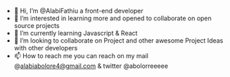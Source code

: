 - 👋 Hi, I’m @AlabiFathiu a front-end developer 
- 👀 I’m interested in learning more and opened to collaborate on open source projects
- 🌱 I’m currently learning Javascript & React
- 💞️ I’m looking to collaborate on Project and other awesome Project Ideas with other developers
- 📫 How to reach me you can reach on my mail @alabiabolore4@gmail.com & twitter @abolorreeeee

<!---
AlabiFathiu/AlabiFathiu is a ✨ special ✨ repository because its `README.md` (this file) appears on your GitHub profile.
You can click the Preview link to take a look at your changes.
--->
